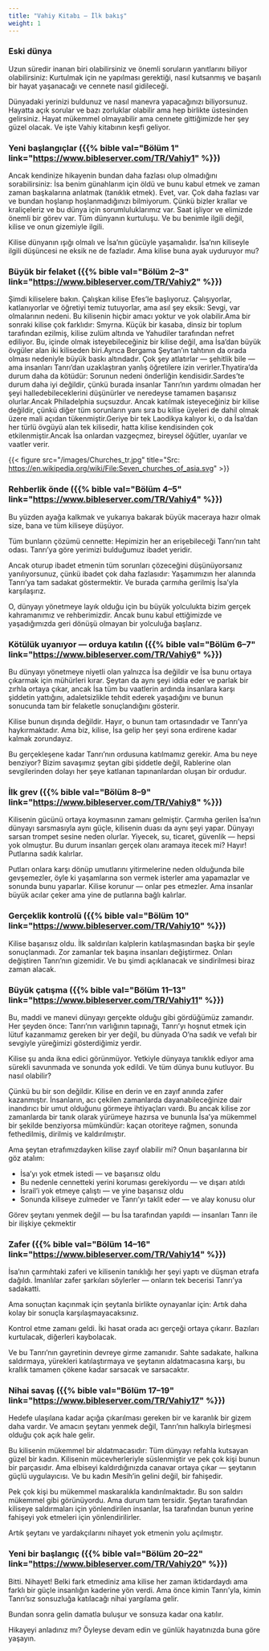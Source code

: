 ```yaml
---
title: "Vahiy Kitabı — İlk bakış"
weight: 1
---
```


### Eski dünya

<a name="7603"></a>
Uzun süredir inanan biri olabilirsiniz ve önemli soruların yanıtlarını biliyor olabilirsiniz: Kurtulmak için ne yapılması gerektiği, nasıl kutsanmış ve başarılı bir hayat yaşanacağı ve cennete nasıl gidileceği.

Dünyadaki yerinizi buldunuz ve nasıl manevra yapacağınızı biliyorsunuz. Hayatta açık sorular ve bazı zorluklar olabilir ama hep birlikte üstesinden gelirsiniz. Hayat mükemmel olmayabilir ama cennete gittiğimizde her şey güzel olacak. Ve işte Vahiy kitabının keşfi geliyor.

### Yeni başlangıçlar ({{% bible val="Bölüm 1" link="https://www.bibleserver.com/TR/Vahiy1" %}})

<a name="55d5"></a>
Ancak kendinize hikayenin bundan daha fazlası olup olmadığını sorabilirsiniz: İsa benim günahlarım için öldü ve bunu kabul etmek ve zaman zaman başkalarına anlatmak (tanıklık etmek). Evet, var. Çok daha fazlası var ve bundan hoşlanıp hoşlanmadığınızı bilmiyorum. Çünkü bizler krallar ve kraliçeleriz ve bu dünya için sorumluluklarımız var. Saat işliyor ve elimizde önemli bir görev var. Tüm dünyanın kurtuluşu. Ve bu benimle ilgili değil, kilise ve onun gizemiyle ilgili.

Kilise dünyanın ışığı olmalı ve İsa’nın gücüyle yaşamalıdır. İsa’nın kiliseyle ilgili düşüncesi ne eksik ne de fazladır. Ama kilise buna ayak uyduruyor mu?

### Büyük bir felaket ({{% bible val="Bölüm 2–3" link="https://www.bibleserver.com/TR/Vahiy2" %}})

<a name="83ff"></a>
Şimdi kiliselere bakın. Çalışkan kilise Efes’le başlıyoruz. Çalışıyorlar, katlanıyorlar ve öğretiyi temiz tutuyorlar, ama asıl şey eksik: Sevgi, var olmalarının nedeni. Bu kilisenin hiçbir amacı yoktur ve yok olabilir.Ama bir sonraki kilise çok farklıdır: Smyrna. Küçük bir kasaba, dinsiz bir toplum tarafından ezilmiş, kilise zulüm altında ve Yahudiler tarafından nefret ediliyor. Bu, içinde olmak isteyebileceğiniz bir kilise değil, ama İsa’dan büyük övgüler alan iki kiliseden biri.Ayrıca Bergama Şeytan’ın tahtının da orada olması nedeniyle büyük baskı altındadır. Çok şey atlatırlar — şehitlik bile — ama insanları Tanrı’dan uzaklaştıran yanlış öğretilere izin verirler.Thyatira’da durum daha da kötüdür: Sorunun nedeni önderliğin kendisidir.Sardes’te durum daha iyi değildir, çünkü burada insanlar Tanrı’nın yardımı olmadan her şeyi halledebileceklerini düşünürler ve neredeyse tamamen başarısız olurlar.Ancak Philadelphia suçsuzdur. Ancak katılmak isteyeceğiniz bir kilise değildir, çünkü diğer tüm sorunların yanı sıra bu kilise üyeleri de dahil olmak üzere mali açıdan tükenmiştir.Geriye bir tek Laodikya kalıyor ki, o da İsa’dan her türlü övgüyü alan tek kilisedir, hatta kilise kendisinden çok etkilenmiştir.Ancak İsa onlardan vazgeçmez, bireysel öğütler, uyarılar ve vaatler verir.

{{< figure src="/images/Churches_tr.jpg" title="Src: https://en.wikipedia.org/wiki/File:Seven_churches_of_asia.svg" >}}

### Rehberlik önde ({{% bible val="Bölüm 4–5" link="https://www.bibleserver.com/TR/Vahiy4" %}})

<a name="55b1"></a>
Bu yüzden ayağa kalkmak ve yukarıya bakarak büyük maceraya hazır olmak size, bana ve tüm kiliseye düşüyor.

Tüm bunların çözümü cennette: Hepimizin her an erişebileceği Tanrı’nın taht odası. Tanrı’ya göre yerimizi bulduğumuz ibadet yeridir.

Ancak oturup ibadet etmenin tüm sorunları çözeceğini düşünüyorsanız yanılıyorsunuz, çünkü ibadet çok daha fazlasıdır: Yaşamımızın her alanında Tanrı’ya tam sadakat göstermektir. Ve burada çarmıha gerilmiş İsa’yla karşılaşırız.

O, dünyayı yönetmeye layık olduğu için bu büyük yolculukta bizim gerçek kahramanımız ve rehberimizdir. Ancak bunu kabul ettiğimizde ve yaşadığımızda geri dönüşü olmayan bir yolculuğa başlarız.

### Kötülük uyanıyor — orduya katılın ({{% bible val="Bölüm 6–7" link="https://www.bibleserver.com/TR/Vahiy6" %}})

<a name="c33e"></a>
Bu dünyayı yönetmeye niyetli olan yalnızca İsa değildir ve İsa bunu ortaya çıkarmak için mühürleri kırar. Şeytan da aynı şeyi iddia eder ve parlak bir zırhla ortaya çıkar, ancak İsa tüm bu vaatlerin ardında insanlara karşı şiddetin yattığını, adaletsizlikle tehdit ederek yaşadığını ve bunun sonucunda tam bir felaketle sonuçlandığını gösterir.

Kilise bunun dışında değildir. Hayır, o bunun tam ortasındadır ve Tanrı’ya haykırmaktadır. Ama biz, kilise, İsa gelip her şeyi sona erdirene kadar kalmak zorundayız.

Bu gerçekleşene kadar Tanrı’nın ordusuna katılmamız gerekir. Ama bu neye benziyor? Bizim savaşımız şeytan gibi şiddetle değil, Rablerine olan sevgilerinden dolayı her şeye katlanan tapınanlardan oluşan bir ordudur.

### İlk grev ({{% bible val="Bölüm 8–9" link="https://www.bibleserver.com/TR/Vahiy8" %}})

<a name="3037"></a>
Kilisenin gücünü ortaya koymasının zamanı gelmiştir. Çarmıha gerilen İsa’nın dünyayı sarsmasıyla aynı güçle, kilisenin duası da aynı şeyi yapar. Dünyayı sarsan trompet sesine neden olurlar. Yiyecek, su, ticaret, güvenlik — hepsi yok olmuştur. Bu durum insanları gerçek olanı aramaya itecek mi? Hayır! Putlarına sadık kalırlar.

Putları onlara karşı dönüp umutlarını yitirmelerine neden olduğunda bile gevşemezler, öyle ki yaşamlarına son vermek isterler ama yapamazlar ve sonunda bunu yaparlar. Kilise korunur — onlar pes etmezler. Ama insanlar büyük acılar çeker ama yine de putlarına bağlı kalırlar.

### Gerçeklik kontrolü ({{% bible val="Bölüm 10" link="https://www.bibleserver.com/TR/Vahiy10" %}})

<a name="f65c"></a>
Kilise başarısız oldu. İlk saldırıları kalplerin katılaşmasından başka bir şeyle sonuçlanmadı. Zor zamanlar tek başına insanları değiştirmez. Onları değiştiren Tanrı’nın gizemidir. Ve bu şimdi açıklanacak ve sindirilmesi biraz zaman alacak.

### Büyük çatışma ({{% bible val="Bölüm 11–13" link="https://www.bibleserver.com/TR/Vahiy11" %}})

<a name="e39e"></a>
Bu, maddi ve manevi dünyayı gerçekte olduğu gibi gördüğümüz zamandır. Her şeyden önce: Tanrı’nın varlığının tapınağı, Tanrı’yı hoşnut etmek için lütuf kazanmamız gereken bir yer değil, bu dünyada O’na sadık ve vefalı bir sevgiyle yüreğimizi gösterdiğimiz yerdir.

Kilise şu anda ikna edici görünmüyor. Yetkiyle dünyaya tanıklık ediyor ama sürekli savunmada ve sonunda yok edildi. Ve tüm dünya bunu kutluyor. Bu nasıl olabilir?

Çünkü bu bir son değildir. Kilise en derin ve en zayıf anında zafer kazanmıştır. İnsanların, acı çekilen zamanlarda dayanabileceğinize dair inandırıcı bir umut olduğunu görmeye ihtiyaçları vardı. Bu ancak kilise zor zamanlarda bir tanık olarak yürümeye hazırsa ve bununla İsa’ya mükemmel bir şekilde benziyorsa mümkündür: kaçan otoriteye rağmen, sonunda fethedilmiş, dirilmiş ve kaldırılmıştır.

Ama şeytan etrafımızdayken kilise zayıf olabilir mi? Onun başarılarına bir göz atalım:

- İsa’yı yok etmek istedi — ve başarısız oldu
- Bu nedenle cennetteki yerini koruması gerekiyordu — ve dışarı atıldı
- İsrail’i yok etmeye çalıştı — ve yine başarısız oldu
- Sonunda kiliseye zulmeder ve Tanrı’yı taklit eder — ve alay konusu olur

Görev şeytanı yenmek değil — bu İsa tarafından yapıldı — insanları Tanrı ile bir ilişkiye çekmektir

### Zafer ({{% bible val="Bölüm 14–16" link="https://www.bibleserver.com/TR/Vahiy14" %}})

<a name="37a3"></a>
İsa’nın çarmıhtaki zaferi ve kilisenin tanıklığı her şeyi yaptı ve düşman etrafa dağıldı. İmanlılar zafer şarkıları söylerler — onların tek becerisi Tanrı’ya sadakatti.

Ama sonuçtan kaçınmak için şeytanla birlikte oynayanlar için: Artık daha kolay bir sonuçla karşılaşmayacaksınız.

Kontrol etme zamanı geldi. İki hasat orada acı gerçeği ortaya çıkarır. Bazıları kurtulacak, diğerleri kaybolacak.

Ve bu Tanrı’nın gayretinin devreye girme zamanıdır. Sahte sadakate, halkına saldırmaya, yürekleri katılaştırmaya ve şeytanın aldatmacasına karşı, bu krallık tamamen çökene kadar sarsacak ve sarsacaktır.

### Nihai savaş ({{% bible val="Bölüm 17–19" link="https://www.bibleserver.com/TR/Vahiy17" %}})

<a name="517a"></a>
Hedefe ulaşılana kadar açığa çıkarılması gereken bir ve karanlık bir gizem daha vardır. Ve amacın şeytanı yenmek değil, Tanrı’nın halkıyla birleşmesi olduğu çok açık hale gelir.

Bu kilisenin mükemmel bir aldatmacasıdır: Tüm dünyayı refahla kutsayan güzel bir kadın. Kilisenin mücevherleriyle süslenmiştir ve pek çok kişi bunun bir parçasıdır. Ama elbiseyi kaldırdığınızda canavar ortaya çıkar — şeytanın güçlü uygulayıcısı. Ve bu kadın Mesih’in gelini değil, bir fahişedir.

Pek çok kişi bu mükemmel maskaralıkla kandırılmaktadır. Bu son saldırı mükemmel gibi görünüyordu. Ama durum tam tersidir. Şeytan tarafından kiliseye saldırmaları için yönlendirilen insanlar, İsa tarafından bunun yerine fahişeyi yok etmeleri için yönlendirilirler.

Artık şeytanı ve yardakçılarını nihayet yok etmenin yolu açılmıştır.

### Yeni bir başlangıç ({{% bible val="Bölüm 20–22" link="https://www.bibleserver.com/TR/Vahiy20" %}})

<a name="a287"></a>
Bitti. Nihayet! Belki fark etmediniz ama kilise her zaman iktidardaydı ama farklı bir güçle insanlığın kaderine yön verdi. Ama önce kimin Tanrı’yla, kimin Tanrı’sız sonsuzluğa katılacağı nihai yargılama gelir.

Bundan sonra gelin damatla buluşur ve sonsuza kadar ona katılır.

Hikayeyi anladınız mı? Öyleyse devam edin ve günlük hayatınızda buna göre yaşayın.

